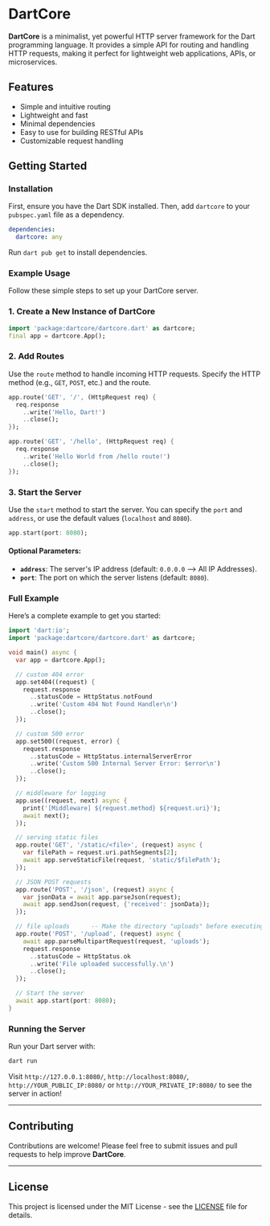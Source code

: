 # DartCore
**DartCore** is a minimalist, yet powerful HTTP server framework for the Dart programming language. It provides a simple API for routing and handling HTTP requests, making it perfect for lightweight web applications, APIs, or microservices.

## Features
- Simple and intuitive routing
- Lightweight and fast
- Minimal dependencies
- Easy to use for building RESTful APIs
- Customizable request handling

## Getting Started

### Installation
First, ensure you have the Dart SDK installed. Then, add `dartcore` to your `pubspec.yaml` file as a dependency.

```yaml
dependencies:
  dartcore: any
```

Run `dart pub get` to install dependencies.

### Example Usage

Follow these simple steps to set up your DartCore server.

### 1. Create a New Instance of DartCore
```dart
import 'package:dartcore/dartcore.dart' as dartcore;
final app = dartcore.App();
```

### 2. Add Routes
Use the `route` method to handle incoming HTTP requests. Specify the HTTP method (e.g., `GET`, `POST`, etc.) and the route.

```dart
app.route('GET', '/', (HttpRequest req) {
  req.response
    ..write('Hello, Dart!')
    ..close();
});

app.route('GET', '/hello', (HttpRequest req) {
  req.response
    ..write('Hello World from /hello route!')
    ..close();
});
```

### 3. Start the Server
Use the `start` method to start the server. You can specify the `port` and `address`, or use the default values (`localhost` and `8080`).

```dart
app.start(port: 8080);
```

#### Optional Parameters:
- **`address`**: The server's IP address (default: `0.0.0.0` --> All IP Addresses).
- **`port`**: The port on which the server listens (default: `8080`).

### Full Example

Here’s a complete example to get you started:

```dart
import 'dart:io';
import 'package:dartcore/dartcore.dart' as dartcore;

void main() async {
  var app = dartcore.App();

  // custom 404 error
  app.set404((request) {
    request.response
      ..statusCode = HttpStatus.notFound
      ..write('Custom 404 Not Found Handler\n')
      ..close();
  });

  // custom 500 error
  app.set500((request, error) {
    request.response
      ..statusCode = HttpStatus.internalServerError
      ..write('Custom 500 Internal Server Error: $error\n')
      ..close();
  });

  // middleware for logging
  app.use((request, next) async {
    print('[Middleware] ${request.method} ${request.uri}');
    await next();
  });

  // serving static files
  app.route('GET', '/static/<file>', (request) async {
    var filePath = request.uri.pathSegments[2];
    await app.serveStaticFile(request, 'static/$filePath');
  });

  // JSON POST requests
  app.route('POST', '/json', (request) async {
    var jsonData = await app.parseJson(request);
    await app.sendJson(request, {'received': jsonData});
  });

  // file uploads      -- Make the directory "uploads" before executing, else the server will crash with an OS error.
  app.route('POST', '/upload', (request) async {
    await app.parseMultipartRequest(request, 'uploads');
    request.response
      ..statusCode = HttpStatus.ok
      ..write('File uploaded successfully.\n')
      ..close();
  });

  // Start the server
  await app.start(port: 8080);
}

```

### Running the Server
Run your Dart server with:

```bash
dart run
```

Visit `http://127.0.0.1:8080/`, `http://localhost:8080/`, `http://YOUR_PUBLIC_IP:8080/` or `http://YOUR_PRIVATE_IP:8080/` to see the server in action!

---

## Contributing
Contributions are welcome! Please feel free to submit issues and pull requests to help improve **DartCore**.

---

## License
This project is licensed under the MIT License - see the [LICENSE](LICENSE) file for details.
